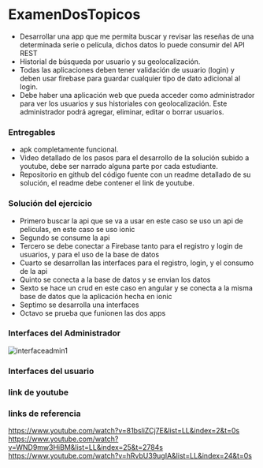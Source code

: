 # ExamenDosTopicos
- Desarrollar una app que me permita buscar y revisar las reseñas de una determinada serie o película, dichos datos lo puede consumir  del API REST
- Historial de búsqueda por usuario y su geolocalización.
- Todas las aplicaciones deben tener validación de usuario (login) y deben usar firebase para guardar cualquier tipo de dato         adicional al login.
- Debe haber una aplicación web que pueda acceder como administrador para ver los usuarios
  y sus historiales con geolocalización. Este administrador podrá agregar, eliminar, editar o
 borrar usuarios.
### Entregables
- apk completamente funcional.
- Video detallado de los pasos para el desarrollo de la solución subido a youtube, debe ser
  narrado alguna parte por cada estudiante.
- Repositorio en github del código fuente con un readme detallado de su solución, el readme
  debe contener el link de youtube.
### Solución del ejercicio
- Primero buscar la api que se va a usar en este caso se uso un api de peliculas, en este caso se uso ionic
- Segundo se consume la api
- Tercero se debe conectar a Firebase tanto para el registro y login de usuarios, y para el uso de la base de datos
- Cuarto se desarrollan las interfaces para el registro, login, y el consumo de la api
- Quinto se conecta a la base de datos y se envian los datos
- Sexto se hace un crud en este caso en angular y se conecta a la misma base de datos que la aplicación hecha en ionic
- Septimo se desarrolla una interfaces
- Octavo se prueba que funionen las dos apps
### Interfaces del Administrador
![interfaceadmin1](https://user-images.githubusercontent.com/38759833/93405968-203c8580-f854-11ea-9df1-eeb2227f9c6f.PNG)
### Interfaces del usuario
### link de youtube
### links de referencia
https://www.youtube.com/watch?v=81bsliZCj7E&list=LL&index=2&t=0s
https://www.youtube.com/watch?v=WND9mw3HiBM&list=LL&index=25&t=2784s
https://www.youtube.com/watch?v=hRvbU39ugIA&list=LL&index=24&t=0s
 
